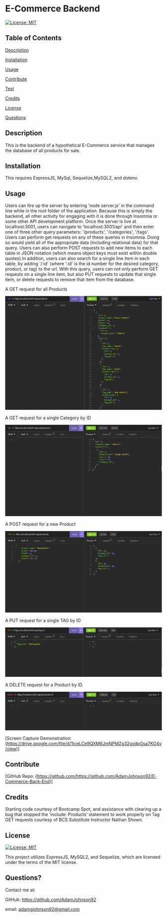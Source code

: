   # E-Commerce Backend
 
  [![License: MIT](https://img.shields.io/badge/License-MIT-yellow.svg)](https://opensource.org/licenses/MIT)
 
  ## Table of Contents
  
  [Description](#description)

  [Installation](#installation)
  
  [Usage](#usage)

  [Contribute](#contribute)

  [Test](#test)
  
  [Credits](#credits)
  
  [License](#license)

  [Questions](#questions)
  
  ## Description
  This is the backend of a hypothetical E-Commerce service that manages the database of all products for sale.

  ## Installation
  This requires ExpressJS, MySql, Sequelize,MySQL2, and dotenv.

  ## Usage
  Users can fire up the server by entering 'node server.js' in the command line while in the root folder of the application. Because this is simply the backend, all other activity for engaging with it is done through Insomnia or some other API development platform. Once the server is live at localhost:3001, users can navigate to  'localhost:3001/api' and then enter one of three other query parameters: '/products', '/categories', '/tags'. Users can perform get requests on any of these queries in Insomnia. Doing so would yield all of the appropriate data (including relational data) for that query. Users can also perform POST requests to add new items to each table in JSON notation (which means object keys must exist within double quotes).In addition, users can also search for a single line item in each table, by adding '/:id' (where ':id' is the id number for the desired category, product, or tag) to the url. With this query, users can not only perform GET requests on a single line item, but also PUT requests to update that single item, or delete requests to remove that item from the database. 

  A GET request for all Products

  ![alt text](./assets/Capture1.PNG)

  A GET request for a single Category by ID

  ![alt text](./assets/Capture2.PNG)

  A POST request for a new Product

  ![alt text](./assets/Capture3.PNG)

  A PUT request for a single TAG by ID

  ![alt text](./assets/Capture5.PNG)

  A DELETE request for a Product by ID.
  
  ![alt text](./assets/Capture4.PNG)

  [Screen Capture Demonstration: (https://drive.google.com/file/d/1IceLCe9QXM6JmNPMZg32gxdpGsa7KO4v/view)]
  
  ## Contribute
  [GitHub Repo: (https://github.com/https://github.com/AdamJohnson92/E-Commerce-Back-End)]

  
  ## Credits
  Starting code courtesy of Bootcamp Spot, and assistance with clearing up a bug that stopped the 'include: Products' statement to work properly on Tag GET requests courtesy of BCS Substitute Instructor Nathan Shown.

  ## License
  
  [![License: MIT](https://img.shields.io/badge/License-MIT-yellow.svg)](https://opensource.org/licenses/MIT)
  
  This project utilizes ExpressJS, MySQL2, and Sequelize, which are licensed under the terms of the MIT license.

  ## Questions?

  Contact me at:

  GitHub: https://github.com/AdamJohnson92
  
  email: adamgjohnson92@gmail.com
